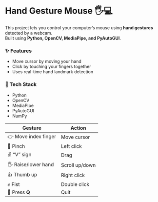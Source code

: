 # Hand Gesture Mouse 🖐️💻

This project lets you control your computer’s mouse using **hand gestures** detected by a webcam.  
Built using **Python, OpenCV, MediaPipe, and PyAutoGUI**.

### ✨ Features
- Move cursor by moving your hand  
- Click by touching your fingers together  
- Uses real-time hand landmark detection  

### 🧠 Tech Stack
- Python
- OpenCV
- MediaPipe
- PyAutoGUI
- NumPy

| Gesture              | Action         |
| -------------------- | -------------- |
| 👉 Move index finger | Move cursor    |
| 🤏 Pinch             | Left click     |
| ✌️ “V” sign          | Drag           |
| 🖐 Raise/lower hand  | Scroll up/down |
| 👍 Thumb up          | Right click    |
| ✊ Fist               | Double click   |
| 🔴 Press **Q**       | Quit           |


